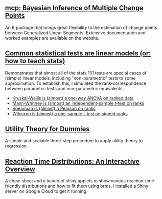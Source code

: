 ## [mcp: Bayesian Inference of Multiple Change Points](https://lindeloev.github.io/mcp/)
An R package that brings great flexibility to the estimation of change points between Generalized Linear Segments. Extensive documentation and worked examples are available on the website.


## [Common statistical tests are linear models (or: how to teach stats)](https://lindeloev.github.io/tests-as-linear/)
Demonstrates that almost all of the stats 101 tests are special cases of (simple) linear models, including "non-parametric" tests to some approximation. To establish this, I simulated the rank-correspondence between parametric tests and non-parametric equivalents:

 * [Kruskal-Wallis is (almost) a one-way ANOVA on ranked data](https://lindeloev.github.io/tests-as-linear/simulations/simulate_kruskall.html)
 * [Mann-Whitney is (almost) an independent-sample t-test on ranks](https://lindeloev.github.io/tests-as-linear/simulations/simulate_mannwhitney.html)
 * [Spearman is (almost) a Pearson on ranks](https://lindeloev.github.io/tests-as-linear/simulations/simulate_spearman.htmll)
 * [Wilcoxon is (almost) a one-sample t-test on signed ranks](https://lindeloev.github.io/tests-as-linear/simulations/simulate_wilcoxon.html)


## [Utility Theory for Dummies](https://lindeloev.github.io/utility-theory/)
A simple and scalable three-step procedure to apply utility theory to regression.


## [Reaction Time Distributions: An Interactive Overview](http://lindeloev.net/shiny/rt/)
A cheat sheet and a bunch of shiny applets to show various reaction-time friendly distributions and how to fit them using brms. I installed a Shiny server on Google Cloud to get it running.
